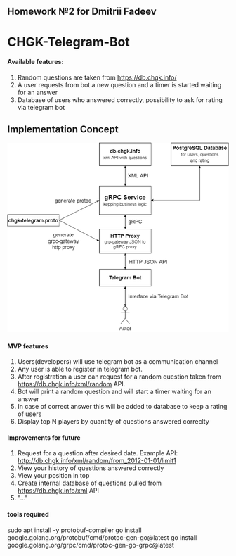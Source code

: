## Homework №2 for Dmitrii Fadeev
# CHGK-Telegram-Bot
#### Available features:
1. Random questions are taken from https://db.chgk.info/
2. A user requests from bot a new question and a timer is started waiting for an answer
3. Database of users who answered correctly, possibility to ask for rating via telegram bot
## Implementation Concept

![implementation concept](docs/concept.drawio.png "Implementation Concept")


#### MVP features

1. Users(developers) will use telegram bot as a communication channel
2. Any user is able to register in telegram bot.
3. After registration a user can request for a random question taken from https://db.chgk.info/xml/random API.
4. Bot will print a random question and will start a timer waiting for an answer
5. In case of correct answer this will be added to database to keep a rating of users
6. Display top N players by quantity of questions answered correclty

#### Improvements for future
1. Request for a question after desired date. Example API: http://db.chgk.info/xml/random/from_2012-01-01/limit1
2. View your history of questions answered correctly
3. View your position in top
4. Create internal database of questions pulled from https://db.chgk.info/xml API
5. "..."


#### tools required
sudo apt install -y protobuf-compiler
go install google.golang.org/protobuf/cmd/protoc-gen-go@latest
go install google.golang.org/grpc/cmd/protoc-gen-go-grpc@latest